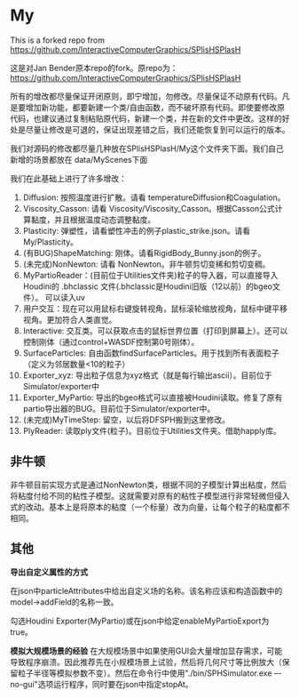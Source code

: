 # My
This is a forked repo from https://github.com/InteractiveComputerGraphics/SPlisHSPlasH


这是对Jan Bender原本repo的fork。原repo为：https://github.com/InteractiveComputerGraphics/SPlisHSPlasH

所有的增改都尽量保证开闭原则，即宁增加，勿修改。尽量保证不动原有代码。凡是要增加新功能，都要新建一个类/自由函数，而不破坏原有代码。即使要修改原代码，也建议通过复制粘贴原代码，新建一个类，并在新的文件中更改。这样的好处是尽量让修改是可退的，保证出现差错之后，我们还能恢复到可以运行的版本。

我们对源码的修改都尽量几种放在SPlisHSPlasH/My这个文件夹下面。我们自己新增的场景都放在 data/MyScenes下面


我们在此基础上进行了许多增改：
1. Diffusion: 按照温度进行扩散。请看 temperatureDiffusion和Coagulation。
2. Viscosity_Casson: 请看 Viscosity/Viscosity_Casson。根据Casson公式计算黏度，并且根据温度动态调整黏度。
3. Plasticity: 弹塑性，请看塑性冲击的例子plastic_strike.json。请看 My/Plasticity。
4. (有BUG)ShapeMatching: 刚体。请看RigidBody_Bunny.json的例子。
5. (未完成)NonNewton: 请看 NonNewton。非牛顿剪切变稀和剪切变稠。
6. MyPartioReader：(目前位于Utilities文件夹)粒子的导入器，可以直接导入Houdini的 .bhclassic 文件(.bhclassic是Houdini旧版（12以前）的bgeo文件）。 可以读入uv
7. 用户交互：现在可以用鼠标右键旋转视角，鼠标滚轮缩放视角，鼠标中键平移视角。更加符合人类直觉。
8. Interactive: 交互类。可以获取点击的鼠标世界位置（打印到屏幕上）。还可以控制刚体（通过control+WASDF控制第0号刚体）。
9. SurfaceParticles: 自由函数findSurfaceParticles。用于找到所有表面粒子（定义为邻居数量<10的粒子）
10.  Exporter_xyz: 导出粒子信息为xyz格式（就是每行输出ascii）。目前位于Simulator/exporter中
11.  Exporter_MyPartio: 导出的bgeo格式可以直接被Houdini读取。修复了原有partio导出器的BUG。目前位于Simulator/exporter中。
12. (未完成)MyTimeStep: 留空，以后将DFSPH搬到这里修改。
13. PlyReader: 读取ply文件(粒子)。目前位于Utilities文件夹。借助happly库。

## 非牛顿
非牛顿目前实现方式是通过NonNewton类，根据不同的子模型计算出粘度，然后将粘度付给不同的粘性子模型。这就需要对原有的粘性子模型进行非常轻微但侵入式的改动。基本上是将原本的粘度（一个标量）改为向量，让每个粒子的粘度都不相同。


## 其他

**导出自定义属性的方式**

在json中particleAttributes中给出自定义场的名称。该名称应该和构造函数中的model->addField的名称一致。

勾选Houdini Exporter(MyPartio)或在json中给定enableMyPartioExport为true。

**模拟大规模场景的经验**
在大规模场景中如果使用GUI会大量增加显存需求，可能导致程序崩溃。因此推荐先在小规模场景上试验，然后将几何尺寸等比例放大（保留粒子半径等模拟参数不变）。然后在命令行中使用"./bin/SPHSimulator.exe –-no-gui"选项运行程序，同时要在json中指定stopAt。